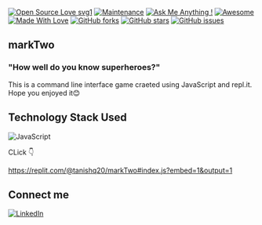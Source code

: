 [![Open Source Love svg1](https://badges.frapsoft.com/os/v1/open-source.svg?v=103)](https://github.com/ellerbrock/open-source-badges/)
[![Maintenance](https://img.shields.io/badge/Maintained%3F-yes-green.svg)](https://github.com/tanishq20)
[![Ask Me Anything !](https://img.shields.io/badge/Ask%20me-anything-1abc9c.svg)](https://github.com/tanishq20)
[![Awesome](https://cdn.rawgit.com/sindresorhus/awesome/d7305f38d29fed78fa85652e3a63e154dd8e8829/media/badge.svg)](https://github.com/tanishq20)
[![Made With Love](https://img.shields.io/badge/Made%20With-Love-orange.svg)](https://github.com/tanishq20)
[![GitHub forks](https://img.shields.io/github/forks/saswatamcode/the_shoppies?style=social)](https://github.com/tanishq20/markTwo/network/members)
[![GitHub stars](https://img.shields.io/github/stars/saswatamcode/the_shoppies?style=social)](https://github.com/tanishq20/markTwo/stargazers)
[![GitHub issues](https://img.shields.io/github/issues/saswatamcode/the_shoppies.svg)](https://github.com/tanishq20/markTwo/issues)

## markTwo
### "How well do you know superheroes?"

This is a command line interface game craeted using JavaScript and repl.it. Hope you enjoyed it😊

## Technology Stack Used

![JavaScript](https://img.shields.io/badge/frontend-javascript-blue.svg?logo=javascript&style=flat-square)

CLick 👇 

https://replit.com/@tanishq20/markTwo#index.js?embed=1&output=1

## Connect me

[![LinkedIn](https://img.shields.io/static/v1.svg?label=connect&message=@tanishqkumar&color=grey&logo=linkedin&style=flat&logoColor=white&colorA=blue)](https://www.linkedin.com/in/tanishqkumar)
